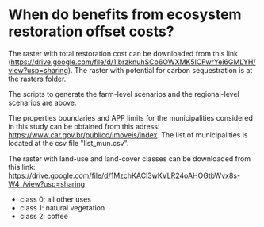 # When do benefits from ecosystem restoration offset costs?

The raster with total restoration cost can be downloaded from this link (https://drive.google.com/file/d/1IbrzknuhSCo6OWXMK5ICFwrYei6GMLYH/view?usp=sharing). The raster with potential for carbon sequestration is at the rasters folder.

The scripts to generate the farm-level scenarios and the regional-level scenarios are above.

The properties boundaries and APP limits for the municipalities considered in this study can be obtained from this adress: https://www.car.gov.br/publico/imoveis/index. The list of municipalities is located at the csv file "list_mun.csv".

The raster with land-use and land-cover classes can be downloaded from this link: https://drive.google.com/file/d/1MzchKACl3wKVLR24oAHOGtbWvx8s-W4_/view?usp=sharing
 - class 0: all other uses
 - class 1: natural vegetation
 - class 2: coffee


